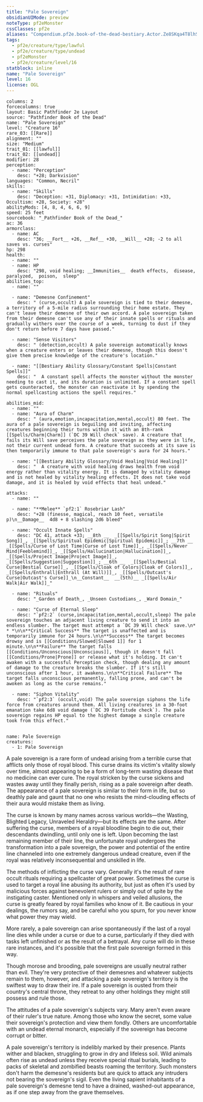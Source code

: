 ```yaml
---
title: "Pale Sovereign"
obsidianUIMode: preview
noteType: pf2eMonster
cssClasses: pf2e
aliases: "Compendium.pf2e.book-of-the-dead-bestiary.Actor.Ze8SKqa4T8lhSDup" 
tags:
  - pf2e/creature/type/lawful
  - pf2e/creature/type/undead
  - pf2eMonster
  - pf2e/creature/level/16
statblock: inline
name: "Pale Sovereign"
level: 16
license: OGL
---
```


```statblock
columns: 2
forcecolumns: true
layout: Basic Pathfinder 2e Layout
source: "Pathfinder Book of the Dead"
name: "Pale Sovereign"
level: "Creature 16"
rare_03: [[Rare]]
alignment: ""
size: "Medium"
trait_01: [[lawful]]
trait_02: [[undead]]
modifier: 28
perception:
  - name: "Perception"
    desc: "+28; Darkvision"
languages: "Common, Necril"
skills:
  - name: "Skills"
    desc: "Deception: +31, Diplomacy: +31, Intimidation: +33, Occultism: +28, Society: +28"
abilityMods: [4, 8, 4, 6, 6, 9]
speed: 25 feet
sourcebook: "_Pathfinder Book of the Dead_"
ac: 36
armorclass:
  - name: AC
    desc: "36; __Fort__ +26, __Ref__ +30, __Will__ +28; -2 to all saves vs. curses"
hp: 298
health:
  - name: ""
  - name: HP
    desc: "298, void healing; __Immunities__  death effects,  disease,  paralyzed,  poison,  sleep"
abilities_top:
  - name: ""

  - name: "Demesne Confinement"
    desc: " (curse,occult) A pale sovereign is tied to their demesne, a territory of a 5-mile radius surrounding their home estate. They can't leave their demesne of their own accord. A pale sovereign taken from their demesne can't use any of their innate spells or rituals and gradually withers over the course of a week, turning to dust if they don't return before 7 days have passed."

  - name: "Sense Visitors"
    desc: " (detection,occult) A pale sovereign automatically knows when a creature enters or leaves their demesne, though this doesn't give them precise knowledge of the creature's location."

  - name: "[[Bestiary Ability Glossary/Constant Spells|Constant Spells]]"
    desc: "  A constant spell affects the monster without the monster needing to cast it, and its duration is unlimited. If a constant spell gets counteracted, the monster can reactivate it by spending the normal spellcasting actions the spell requires."

abilities_mid:
  - name: ""
  - name: "Aura of Charm"
    desc: " (aura,emotion,incapacitation,mental,occult) 80 feet. The aura of a pale sovereign is beguiling and inviting, affecting creatures beginning their turns within it with an 8th-rank [[Spells/Charm|Charm]] (`DC 39 Will check` save). A creature that fails its Will save perceives the pale sovereign as they were in life, not their current undead form. A creature that succeeds at its save is then temporarily immune to that pale sovereign's aura for 24 hours."

  - name: "[[Bestiary Ability Glossary/Void Healing|Void Healing]]"
    desc: "  A creature with void healing draws health from void energy rather than vitality energy. It is damaged by vitality damage and is not healed by vitality healing effects. It does not take void damage, and it is healed by void effects that heal undead."

attacks:
  - name: ""

  - name: "**Melee** `pf2:1` Rosebriar Lash"
    desc: "+28 (finesse, magical, reach 10 feet, versatile p)\n__Damage__  4d8 + 8 slashing 2d6 bleed"

  - name: "Occult Innate Spells"
    desc: "DC 41, attack +33; __8th __  _[[Spells/Spirit Song|Spirit Song]]_, _[[Spells/Spiritual Epidemic|Spiritual Epidemic]]_; __7th __  _[[Spells/Curse of Lost Time|Curse of Lost Time]]_, _[[Spells/Never Mind|Feeblemind]]_, _[[Spells/Hallucination|Hallucination]]_, _[[Spells/Project Image|Project Image]]_, _[[Spells/Suggestion|Suggestion]]_; __6th __  _[[Spells/Bestial Curse|Bestial Curse]]_, _[[Spells/Cloak of Colors|Cloak of Colors]]_, _[[Spells/Enthrall|Enthrall (At Will)]]_, _[[Spells/Outcast's Curse|Outcast's Curse]]_\n__Constant__  __(5th)__ _[[Spells/Air Walk|Air Walk]]_"

  - name: "Rituals"
    desc: "_Garden of Death_, _Unseen Custodians_, _Ward Domain_"

  - name: "Curse of Eternal Sleep"
    desc: "`pf2:2` (curse,incapacitation,mental,occult,sleep) The pale sovereign touches an adjacent living creature to send it into an endless slumber. The target must attempt a `DC 39 Will check` save.\n* * *\n\n**Critical Success** The target is unaffected and is temporarily immune for 24 hours.\n\n**Success** The target becomes drowsy and is [[Conditions/Slowed|Slowed 1]] for 1 minute.\n\n**Failure** The target falls [[Conditions/Unconscious|Unconscious]], though it doesn't fall [[Conditions/Prone|Prone]] or release what it's holding. It can't awaken with a successful Perception check, though dealing any amount of damage to the creature breaks the slumber. If it's still unconscious after 1 hour, it awakens.\n\n**Critical Failure** The target falls unconscious permanently, falling prone, and can't be awoken as long as the curse remains."

  - name: "Siphon Vitality"
    desc: "`pf2:3` (occult,void) The pale sovereign siphons the life force from creatures around them. All living creatures in a 30-foot emanation take 6d8 void damage (`DC 39 Fortitude check`). The pale sovereign regains HP equal to the highest damage a single creature took from this effect."
 
```

```encounter-table
name: Pale Sovereign
creatures:
  - 1: Pale Sovereign
```



A pale sovereign is a rare form of undead arising from a terrible curse that afflicts only those of royal blood. This curse drains its victim's vitality slowly over time, almost appearing to be a form of long-term wasting disease that no medicine can ever cure. The royal stricken by the curse sickens and wastes away until they finally perish, rising as a pale sovereign after death. The appearance of a pale sovereign is similar to their form in life, but so deathly pale and gaunt that no one who resists the mind-clouding effects of their aura would mistake them as living.

The curse is known by many names across various worlds—the Wasting, Blighted Legacy, Unraveled Heraldry—but its effects are the same. After suffering the curse, members of a royal bloodline begin to die out, their descendants dwindling, until only one is left. Upon becoming the last remaining member of their line, the unfortunate royal undergoes the transformation into a pale sovereign, the power and potential of the entire line channeled into one extremely dangerous undead creature, even if the royal was relatively inconsequential and unskilled in life.

The methods of inflicting the curse vary. Generally it's the result of rare occult rituals requiring a spellcaster of great power. Sometimes the curse is used to target a royal line abusing its authority, but just as often it's used by malicious forces against benevolent rulers or simply out of spite by the instigating caster. Mentioned only in whispers and veiled allusions, the curse is greatly feared by royal families who know of it. Be cautious in your dealings, the rumors say, and be careful who you spurn, for you never know what power they may wield.

More rarely, a pale sovereign can arise spontaneously if the last of a royal line dies while under a curse or due to a curse, particularly if they died with tasks left unfinished or as the result of a betrayal. Any curse will do in these rare instances, and it's possible that the first pale sovereign formed in this way.

Though morose and brooding, pale sovereigns are usually neutral rather than evil. They're very protective of their demesnes and whatever subjects remain to them, however, and attacking a pale sovereign's territory is the swiftest way to draw their ire. If a pale sovereign is ousted from their country's central throne, they retreat to any other holdings they might still possess and rule those.

The attitudes of a pale sovereign's subjects vary. Many aren't even aware of their ruler's true nature. Among those who know the secret, some value their sovereign's protection and view them fondly. Others are uncomfortable with an undead eternal monarch, especially if the sovereign has become corrupt or bitter.

A pale sovereign's territory is indelibly marked by their presence. Plants wither and blacken, struggling to grow in dry and lifeless soil. Wild animals often rise as undead unless they receive special ritual burials, leading to packs of skeletal and zombified beasts roaming the territory. Such monsters don't harm the demesne's residents but are quick to attack any intruders not bearing the sovereign's sigil. Even the living sapient inhabitants of a pale sovereign's demesne tend to have a drained, washed-out appearance, as if one step away from the grave themselves.
